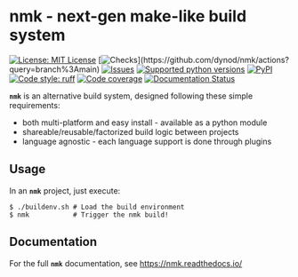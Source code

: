 # nmk - next-gen make-like build system

<!-- NMK-BADGES-BEGIN -->
[![License: MIT License](https://img.shields.io/github/license/dynod/nmk)](https://github.com/dynod/nmk/blob/main/LICENSE)
[![Checks](https://img.shields.io/github/actions/workflow/status/dynod/nmk/build.yml?branch=main&label=build%20%26%20u.t.)](https://github.com/dynod/nmk/actions?query=branch%3Amain)
[![Issues](https://img.shields.io/github/issues-search/dynod/nmk?label=issues&query=is%3Aopen+is%3Aissue)](https://github.com/dynod/nmk/issues?q=is%3Aopen+is%3Aissue)
[![Supported python versions](https://img.shields.io/badge/python-3.9%20--%203.13-blue)](https://www.python.org/)
[![PyPI](https://img.shields.io/pypi/v/nmk)](https://pypi.org/project/nmk/)
[![Code style: ruff](https://img.shields.io/badge/code%20style-ruff-000000.svg)](https://astral.sh/ruff)
[![Code coverage](https://img.shields.io/codecov/c/github/dynod/nmk)](https://app.codecov.io/gh/dynod/nmk)
[![Documentation Status](https://readthedocs.org/projects/nmk/badge/?version=stable)](https://nmk.readthedocs.io/)
<!-- NMK-BADGES-END -->

**`nmk`** is an alternative build system, designed following these simple requirements:
* both multi-platform and easy install - available as a python module
* shareable/reusable/factorized build logic between projects
* language agnostic - each language support is done through plugins

## Usage

In an **`nmk`** project, just execute:
```shell
$ ./buildenv.sh # Load the build environment
$ nmk           # Trigger the nmk build!
```

## Documentation

For the full **`nmk`** documentation, see https://nmk.readthedocs.io/
